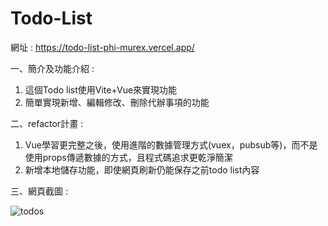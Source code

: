 # Todo-List

網址 : https://todo-list-phi-murex.vercel.app/

一、簡介及功能介紹 : 

1. 這個Todo list使用Vite+Vue來實現功能
2. 簡單實現新增、編輯修改、刪除代辦事項的功能

二、refactor計畫 : 

1. Vue學習更完整之後，︀使用進階的數據管理方式(vuex，pubsub等)，︀而不是使用props傳遞數據的方式，且程式碼追求更乾淨簡潔
2. 新增本地儲存功能，︀即使網頁刷新仍能保存之前todo list內容

三、網頁截圖 : 

![todos](https://github.com/BruceLiu0701/Todo-List/assets/130199748/dc95cd6c-39b7-4183-b6f8-2c5757ed1d33)
